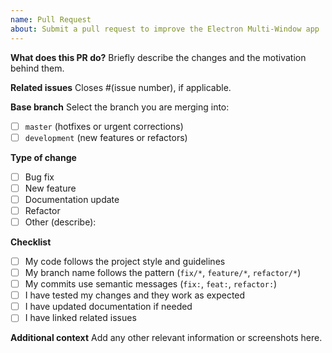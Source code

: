 ```yaml
---
name: Pull Request
about: Submit a pull request to improve the Electron Multi-Window app
---
```


**What does this PR do?**
Briefly describe the changes and the motivation behind them.

**Related issues**
Closes #(issue number), if applicable.

**Base branch**
Select the branch you are merging into:
- [ ] `master` (hotfixes or urgent corrections)
- [ ] `development` (new features or refactors)

**Type of change**
- [ ] Bug fix
- [ ] New feature
- [ ] Documentation update
- [ ] Refactor
- [ ] Other (describe):

**Checklist**
- [ ] My code follows the project style and guidelines
- [ ] My branch name follows the pattern (`fix/*`, `feature/*`, `refactor/*`)
- [ ] My commits use semantic messages (`fix:`, `feat:`, `refactor:`)
- [ ] I have tested my changes and they work as expected
- [ ] I have updated documentation if needed
- [ ] I have linked related issues

**Additional context**
Add any other relevant information or screenshots here.
